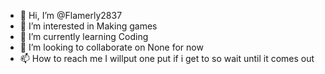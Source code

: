 - 👋 Hi, I’m @Flamerly2837
- 👀 I’m interested in Making games
- 🌱 I’m currently learning Coding
- 💞️ I’m looking to collaborate on None for now
- 📫 How to reach me I willput one put if i get to so wait until it comes out

<!---
Flamerly2837/Flamerly2837 is a ✨ special ✨ repository because its `README.md` (this file) appears on your GitHub profile.
You can click the Preview link to take a look at your changes.
--->

